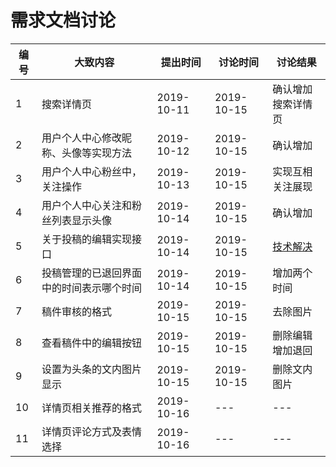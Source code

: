 # 需求文档讨论

| 编号 | 大致内容                                 | 提出时间   | 讨论时间   | 讨论结果                                                                                |
| ---- | ---------------------------------------- | ---------- | ---------- | --------------------------------------------------------------------------------------- |
| 1    | 搜索详情页                               | 2019-10-11 | 2019-10-15 | 确认增加搜索详情页                                                                      |
| 2    | 用户个人中心修改昵称、头像等实现方法     | 2019-10-12 | 2019-10-15 | 确认增加                                                                                |
| 3    | 用户个人中心粉丝中，关注操作             | 2019-10-13 | 2019-10-15 | 实现互相关注展现                                                                        |
| 4    | 用户个人中心关注和粉丝列表显示头像       | 2019-10-14 | 2019-10-15 | 确认增加                                                                                |
| 5    | 关于投稿的编辑实现接口                   | 2019-10-14 | 2019-10-15 | [技术解决](https://github.com/hinesboy/mavonEditor/blob/master/doc/cn/upload-images.md) |
| 6    | 投稿管理的已退回界面中的时间表示哪个时间 | 2019-10-14 | 2019-10-15 | 增加两个时间                                                                            |
| 7    | 稿件审核的格式                           | 2019-10-15 | 2019-10-15 | 去除图片                                                                                |
| 8    | 查看稿件中的编辑按钮                     | 2019-10-15 | 2019-10-15 | 删除编辑增加退回                                                                        |
| 9    | 设置为头条的文内图片显示                 | 2019-10-15 | 2019-10-15 | 删除文内图片                                                                            |
| 10   | 详情页相关推荐的格式                     | 2019-10-16 | ---        | ---                                                                                     |
| 11   | 详情页评论方式及表情选择                 | 2019-10-16 | ---        | ---                                                                                     |
